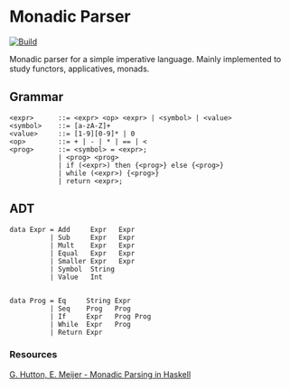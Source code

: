 # Monadic Parser

[![Build](https://github.com/alexandru-dinu/monadic-parser/actions/workflows/build.yml/badge.svg)](https://github.com/alexandru-dinu/monadic-parser/actions/workflows/build.yml)

Monadic parser for a simple imperative language. Mainly implemented to study functors, applicatives, monads.

## Grammar
```
<expr>      ::= <expr> <op> <expr> | <symbol> | <value>
<symbol>    ::= [a-zA-Z]+
<value>     ::= [1-9][0-9]* | 0
<op>        ::= + | - | * | == | <
<prog>      ::= <symbol> = <expr>;
            | <prog> <prog>
            | if (<expr>) then {<prog>} else {<prog>}
            | while (<expr>) {<prog>}
            | return <expr>;
```

## ADT
```
data Expr = Add     Expr   Expr
          | Sub     Expr   Expr
          | Mult    Expr   Expr
          | Equal   Expr   Expr
          | Smaller Expr   Expr
          | Symbol  String
          | Value   Int


data Prog = Eq     String Expr
          | Seq    Prog   Prog
          | If     Expr   Prog Prog
          | While  Expr   Prog
          | Return Expr
```

### Resources

[G. Hutton, E. Meijer - Monadic Parsing in Haskell](http://www.cs.nott.ac.uk/~pszgmh/pearl.pdf)
